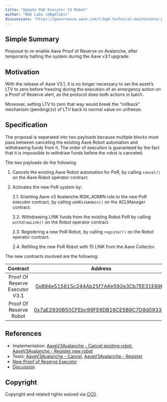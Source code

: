 ```yaml
---
title: "Update PoR Executor V3 Robot"
author: "BGD Labs (@bgdlabs)"
discussions: "https://governance.aave.com/t/bgd-technical-maintenance-proposals/15274/42"
---
```


## Simple Summary

Proposal to re-enable Aave Proof of Reserve on Avalanche, after temporarily halting the system during the Aave v3.1 upgrade.

## Motivation

With the release of Aave V3.1, it is no longer necessary to set the asset’s LTV to zero before freezing during the execution of an emergency action on a Proof of Reserve alert, as the protocol does both actions in batch.

Moreover, setting LTV to zero that way would break the “rollback” mechanism (pendingLtv) of LTV back to normal value on unfreeze.

## Specification

The proposal is separated into two payloads because multiple blocks must pass between canceling the existing Aave Robot automation and withdrawing funds from it. The order of execution is guaranteed by the fact that it is impossible to withdraw funds before the robot is canceled.

The two payloads do the following:

1. Cancels the existing Aave Robot automation for PoR, by calling `cancel()` on the Aave Robot operator contract.
2. Activates the new PoR system by:

   2.1. Granting Aave v3 Avalanche RISK_ADMIN role to the new PoR executor contract, by calling `addRiskAdmin()` on the ACLManager contract.

   2.2. Withdrawing LINK funds from the existing Robot PoR by calling `withdrawLink()` on the Robot operator contract.

   2.3. Registering a new PoR Robot, by calling `register()` on the Robot operator contract.

   2.4. Refilling the new PoR Robot with 15 LINK from the Aave Collector.

The new contracts involved are the following:

|            Contract            |                                                        Address                                                        |
| :----------------------------: | :-------------------------------------------------------------------------------------------------------------------: |
| Proof Of Reserve Executor V3.1 | [0xB94e515615c244Ab25f7A6e592e3Cb7EE31E99F4](https://snowscan.xyz/address/0xb94e515615c244ab25f7a6e592e3cb7ee31e99f4) |
|     Proof Of Reserve Robot     | [0x7aE2930B50CFEbc99FE6DB16CE5B9C7D8d09332C](https://snowscan.xyz/address/0x7ae2930b50cfebc99fe6db16ce5b9c7d8d09332c) |

## References

- Implementation: [AaveV3Avalanche - Cancel existing robot](https://github.com/bgd-labs/aave-proposals-v3/blob/71b114678f8b5ec17a6342fe546bfb4bcea24755/src/20240617_AaveV3Avalanche_UpdatePoRExecutorV3Robot/AaveV3Avalanche_UpdatePoRExecutorV3RobotCancel_20240617.sol), [AaveV3Avalanche - Register new robot](https://github.com/bgd-labs/aave-proposals-v3/blob/71b114678f8b5ec17a6342fe546bfb4bcea24755/src/20240617_AaveV3Avalanche_UpdatePoRExecutorV3Robot/AaveV3Avalanche_UpdatePoRExecutorV3RobotRegister_20240617.sol)
- Tests: [AaveV3Avalanche - Cancel](https://github.com/bgd-labs/aave-proposals-v3/blob/71b114678f8b5ec17a6342fe546bfb4bcea24755/src/20240617_AaveV3Avalanche_UpdatePoRExecutorV3Robot/AaveV3Avalanche_UpdatePoRExecutorV3RobotCancel_20240617.t.sol), [AaveV3Avalanche - Register](https://github.com/bgd-labs/aave-proposals-v3/blob/71b114678f8b5ec17a6342fe546bfb4bcea24755/src/20240617_AaveV3Avalanche_UpdatePoRExecutorV3Robot/AaveV3Avalanche_UpdatePoRExecutorV3RobotRegister_20240617.t.sol)
- [New Proof of Reserve Executor](https://snowscan.xyz/address/0xb94e515615c244ab25f7a6e592e3cb7ee31e99f4)
- [Discussion](https://governance.aave.com/t/bgd-technical-maintenance-proposals/15274/42)

## Copyright

Copyright and related rights waived via [CC0](https://creativecommons.org/publicdomain/zero/1.0/).
